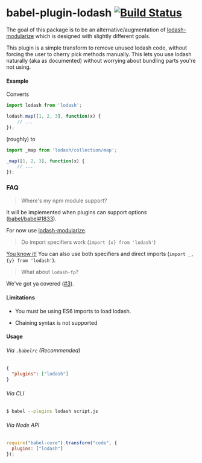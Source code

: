 babel-plugin-lodash [![Build Status](https://travis-ci.org/megawac/babel-plugin-lodash.svg?branch=master)](https://travis-ci.org/megawac/babel-plugin-lodash)
==============

The goal of this package is to be an alternative/augmentation of [lodash-modularize](https://github.com/megawac/lodash-modularize) which is designed with slightly different goals.

This plugin is a simple transform to remove unused lodash code, without forcing the user to cherry pick methods manually. This lets you use lodash naturally (aka as documented) without worrying about bundling parts you're not using.


#### Example

Converts

```js
import lodash from 'lodash';

lodash.map([1, 2, 3], function(x) {
    // ...
});
```

(roughly) to 

```js
import _map from 'lodash/collection/map';

_map([1, 2, 3], function(x) {
    // ...
});
```

### FAQ

> Where's my npm module support?

It will be implemented when plugins can support options ([babel/babel#1833](https://github.com/babel/babel/issues/1833)).

For now use [lodash-modularize](https://github.com/megawac/lodash-modularize).

> Do import specifiers work (`import {x} from 'lodash'`)

[You know it!](https://github.com/megawac/babel-plugin-lodash/blob/master/test/fixtures/multi-mix-usage/actual.js) You can also use both specifiers and direct imports (`import _, {y} from 'lodash'`).

> What about `lodash-fp`?

We've got ya covered ([#3](https://github.com/megawac/babel-plugin-lodash/pull/3)).

#### Limitations

- You must be using ES6 imports to load lodash.

- Chaining syntax is not supported

#### Usage

###### Via `.babelrc` (Recommended)

```json
{
  "plugins": ["lodash"]
}
```

###### Via CLI

```sh
$ babel --plugins lodash script.js
```

###### Via Node API

```javascript
require("babel-core").transform("code", {
  plugins: ["lodash"]
});
```
